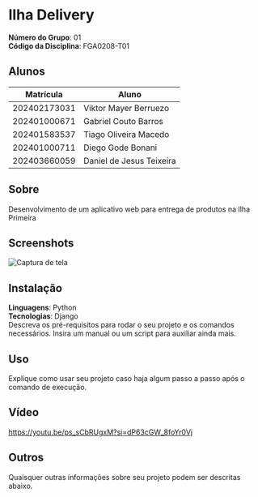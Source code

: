 # Ilha Delivery

**Número do Grupo**: 01<br>
**Código da Disciplina**: FGA0208-T01<br>

## Alunos
| Matrícula | Aluno |
| -- | -- | 
| 202402173031 | Viktor Mayer Berruezo |
| 202401000671 | Gabriel Couto Barros |
| 202401583537 | Tiago Oliveira Macedo |
| 202401000711  |  Diego Gode Bonani |
| 202403660059  |  Daniel de Jesus Teixeira |

## Sobre 
Desenvolvimento de um aplicativo web para entrega de produtos na Ilha Primeira

## Screenshots
![![Captura de tela](../../../binam/Documents/2025.1_01_IlhaDelivery/docs/assets/captura1.png)](../../../binam/Documents/2025.1_01_IlhaDelivery/docs/assets/captura2.png)

## Instalação 
**Linguagens**: Python<br>
**Tecnologias**: Django<br>
Descreva os pré-requisitos para rodar o seu projeto e os comandos necessários.
Insira um manual ou um script para auxiliar ainda mais.

## Uso 
Explique como usar seu projeto caso haja algum passo a passo após o comando de execução.

## Vídeo
https://youtu.be/ps_sCbRUgxM?si=dP63cGW_8foYr0Vj

## Outros 
Quaisquer outras informações sobre seu projeto podem ser descritas abaixo.
